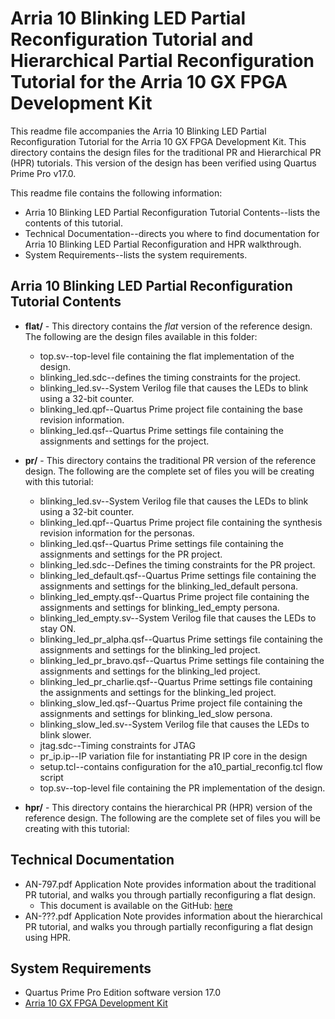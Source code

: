 # Arria 10 Blinking LED Partial Reconfiguration Tutorial and Hierarchical Partial Reconfiguration Tutorial for the Arria 10 GX FPGA Development Kit

This readme file accompanies the Arria 10 Blinking LED Partial Reconfiguration Tutorial for the Arria 10 GX FPGA Development Kit. This directory contains the design files for the traditional PR and Hierarchical PR (HPR) tutorials. This version of the design has been verified using Quartus Prime Pro v17.0.

This readme file contains the following information:

*  Arria 10 Blinking LED Partial Reconfiguration Tutorial Contents--lists the contents of this tutorial.
*  Technical Documentation--directs you where to find documentation for Arria 10 Blinking LED Partial Reconfiguration and HPR walkthrough.
*  System Requirements--lists the system requirements.

## Arria 10 Blinking LED Partial Reconfiguration Tutorial Contents

*  **flat/** - This directory contains the *flat* version of the reference design. The following are the design files available in this folder:
	* top.sv--top-level file containing the flat implementation of the design.
	* blinking_led.sdc--defines the timing constraints for the project.
	* blinking_led.sv--System Verilog file that causes the LEDs to blink using a 32-bit counter.
	* blinking_led.qpf--Quartus Prime project file containing the base revision information.
	* blinking_led.qsf--Quartus Prime settings file containing the assignments and settings for the project.

*  **pr/** - This directory contains the traditional PR version of the reference design. The following are the complete set of files you will be creating with this tutorial:
	* blinking_led.sv--System Verilog file that causes the LEDs to blink using a 32-bit counter.
	* blinking_led.qpf--Quartus Prime project file containing the synthesis revision information for the personas.
	* blinking_led.qsf--Quartus Prime settings file containing the assignments and settings for the PR project.
	* blinking_led.sdc--Defines the timing constraints for the PR project.
	* blinking_led_default.qsf--Quartus Prime settings file containing the assignments and settings for the blinking_led_default persona.
	* blinking_led_empty.qsf--Quartus Prime project file containing the assignments and settings for blinking_led_empty persona.
	* blinking_led_empty.sv--System Verilog file that causes the LEDs to stay ON.
	* blinking_led_pr_alpha.qsf--Quartus Prime settings file containing the assignments and settings for the blinking_led project.
	* blinking_led_pr_bravo.qsf--Quartus Prime settings file containing the assignments and settings for the blinking_led project.
	* blinking_led_pr_charlie.qsf--Quartus Prime settings file containing the assignments and settings for the blinking_led project.
	* blinking_slow_led.qsf--Quartus Prime project file containing the assignments and settings for blinking_led_slow persona.
	* blinking_slow_led.sv--System Verilog file that causes the LEDs to blink slower.
	* jtag.sdc--Timing constraints for JTAG
	* pr_ip.ip--IP variation file for instantiating PR IP core in the design
	* setup.tcl--contains configuration for the a10_partial_reconfig.tcl flow script   
	* top.sv--top-level file containing the PR implementation of the design.

*  **hpr/** - This directory contains the hierarchical PR (HPR) version of the reference design. The following are the complete set of files you will be creating with this tutorial:

## Technical Documentation

*  AN-797.pdf Application Note provides information about the traditional PR tutorial, and walks you through partially reconfiguring a flat design.
   *  This document is available on the GitHub: [here](AN-797.pdf)
*  AN-???.pdf Application Note provides information about the hierarchical PR tutorial, and walks you through partially reconfiguring a flat design using HPR.


## System Requirements

*  Quartus Prime Pro Edition software version 17.0
*  [Arria 10 GX FPGA Development Kit](https://www.altera.com/products/boards_and_kits/dev-kits/altera/kit-a10-gx-fpga.html)

